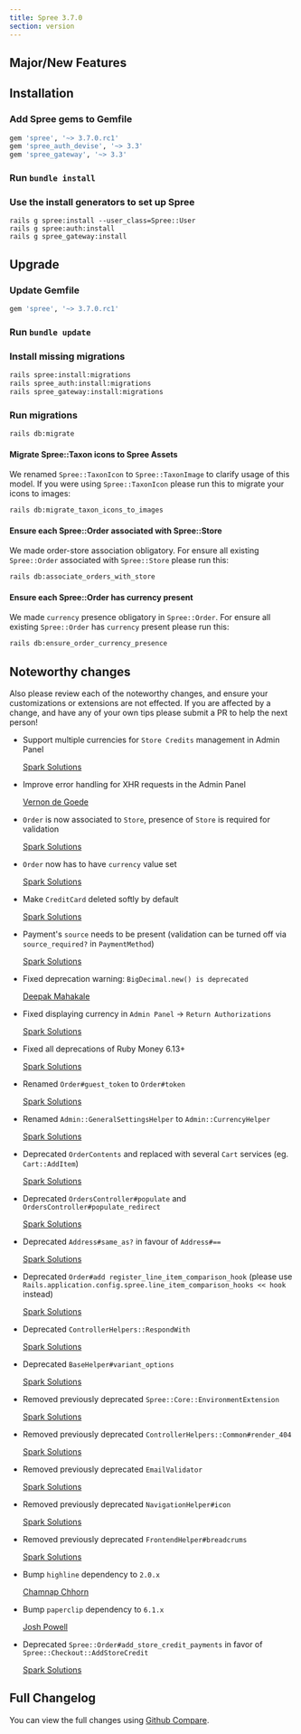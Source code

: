 ```yaml
---
title: Spree 3.7.0
section: version
---
```


## Major/New Features

## Installation

### Add Spree gems to Gemfile
```ruby
gem 'spree', '~> 3.7.0.rc1'
gem 'spree_auth_devise', '~> 3.3'
gem 'spree_gateway', '~> 3.3'
```

### Run `bundle install`

### Use the install generators to set up Spree

```shell
rails g spree:install --user_class=Spree::User
rails g spree:auth:install
rails g spree_gateway:install
```

## Upgrade

### Update Gemfile

```ruby
gem 'spree', '~> 3.7.0.rc1'
```

### Run `bundle update`

### Install missing migrations

```bash
rails spree:install:migrations
rails spree_auth:install:migrations
rails spree_gateway:install:migrations
```

### Run migrations

```bash
rails db:migrate
```

#### Migrate Spree::Taxon icons to Spree Assets

We renamed `Spree::TaxonIcon` to `Spree::TaxonImage` to clarify usage of this model.
If you were using `Spree::TaxonIcon` please run this to migrate your icons to images:

```bash
rails db:migrate_taxon_icons_to_images
```

#### Ensure each Spree::Order associated with Spree::Store

We made order-store association obligatory.
For ensure all existing `Spree::Order` associated with `Spree::Store` please run this:

```bash
rails db:associate_orders_with_store
```

#### Ensure each Spree::Order has currency present

We made `currency` presence obligatory in `Spree::Order`.
For ensure all existing `Spree::Order` has `currency` present please run this:

```bash
rails db:ensure_order_currency_presence
```

## Noteworthy changes

Also please review each of the noteworthy changes, and ensure your customizations
or extensions are not effected. If you are affected by a change, and have any
of your own tips please submit a PR to help the next person!

* Support multiple currencies for `Store Credits` management in Admin Panel

  [Spark Solutions](https://github.com/spree/spree/pull/8912)

* Improve error handling for XHR requests in the Admin Panel

  [Vernon de Goede](https://github.com/spree/spree/pull/9089)

* `Order` is now associated to `Store`, presence of `Store` is required for validation

  [Spark Solutions](https://github.com/spree/spree/pull/8926)

* `Order` now has to have `currency` value set

  [Spark Solutions](https://github.com/spree/spree/pull/8927)

* Make `CreditCard` deleted softly by default

  [Spark Solutions](https://github.com/spree/spree/pull/9054)

* Payment's `source` needs to be present (validation can be turned off via `source_required?` in `PaymentMethod`)

  [Spark Solutions](https://github.com/spree/spree/pull/9054)

* Fixed deprecation warning: `BigDecimal.new() is deprecated`

  [Deepak Mahakale](https://github.com/spree/spree/pull/8897)

* Fixed displaying currency in `Admin Panel` -> `Return Authorizations`

  [Spark Solutions](https://github.com/spree/spree/pull/9005)

* Fixed all deprecations of Ruby Money 6.13+

  [Spark Solutions](https://github.com/spree/spree/pull/9036)

* Renamed `Order#guest_token` to `Order#token`

  [Spark Solutions](https://github.com/spree/spree/pull/8826)

* Renamed `Admin::GeneralSettingsHelper` to `Admin::CurrencyHelper`

  [Spark Solutions](https://github.com/spree/spree/pull/8912)

* Deprecated `OrderContents` and replaced with several `Cart` services (eg. `Cart::AddItem`)

  [Spark Solutions](https://github.com/spree/spree/pull/8732/commits/f86b4c2c4d3fb468038bfb99389490be73ba998c)

* Deprecated `OrdersController#populate` and `OrdersController#populate_redirect`

  [Spark Solutions](https://github.com/spree/spree/pull/9050/commits/215cb4391c574136f87824771e14ab211d6cf59c)

* Deprecated `Address#same_as?` in favour of `Address#==`

  [Spark Solutions](https://github.com/spree/spree/pull/8386)

* Deprecated `Order#add register_line_item_comparison_hook` (please use `Rails.application.config.spree.line_item_comparison_hooks << hook` instead)

  [Spark Solutions](https://github.com/spree/spree/commit/0a525ccab9ea0bc52cc4e249d53b38df6f231691)

* Deprecated `ControllerHelpers::RespondWith`

  [Spark Solutions](https://github.com/spree/spree/pull/9081)

* Deprecated `BaseHelper#variant_options`

  [Spark Solutions](https://github.com/spree/spree/pull/9105)

* Removed previously deprecated `Spree::Core::EnvironmentExtension`

  [Spark Solutions](https://github.com/spree/spree/pull/8782)

* Removed previously deprecated `ControllerHelpers::Common#render_404`

  [Spark Solutions](https://github.com/spree/spree/pull/8782)

* Removed previously deprecated `EmailValidator`

  [Spark Solutions](https://github.com/spree/spree/pull/9029)

* Removed previously deprecated `NavigationHelper#icon`

  [Spark Solutions](https://github.com/spree/spree/pull/9121)

* Removed previously deprecated `FrontendHelper#breadcrums`

  [Spark Solutions](https://github.com/spree/spree/pull/9121)

* Bump `highline` dependency to `2.0.x`

  [Chamnap Chhorn
](https://github.com/spree/spree/pull/9079)

* Bump `paperclip` dependency to `6.1.x` 

  [Josh Powell](https://github.com/spree/spree/pull/9028)

* Deprecated `Spree::Order#add_store_credit_payments` in favor of `Spree::Checkout::AddStoreCredit`

  [Spark Solutions](https://github.com/spree/spree/pull/9146)

## Full Changelog

You can view the full changes using [Github Compare](https://github.com/spree/spree/compare/3-6-stable...3-7-stable).
